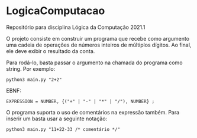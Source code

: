 # LogicaComputacao
Repositório para disciplina Lógica da Computação 2021.1

O projeto consiste em construir um programa que recebe como argumento uma cadeia de operações de números inteiros de múltiplos dígitos. Ao final, ele deve exibir o resultado da conta.

Para rodá-lo, basta passar o argumento na chamada do programa como string. Por exemplo:

```
python3 main.py "2+2"
```

EBNF:

```
EXPRESSION = NUMBER, {("+" | "-" | "*" | "/"), NUMBER} ; 
```

O programa suporta o uso de comentários na expressão também. Para inserir um basta usar a seguinte notação:

```
python3 main.py "11+22-33 /* comentário */"
```

